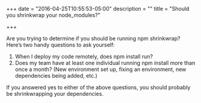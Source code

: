 +++
date = "2016-04-25T10:55:53-05:00"
description = ""
title = "Should you shrinkwrap your node_modules?"

+++

Are you trying to determine if you should be running npm shrinkwrap? Here’s two handy questions to ask yourself:

1. When I deploy my code remotely, does npm install run?
2. Does my team have at least one individual running npm install more than once a month? (New environment set up, fixing an environment, new dependencies being added, etc.)

If you answered yes to either of the above questions, you should probably be shrinkwrapping your dependencies.
